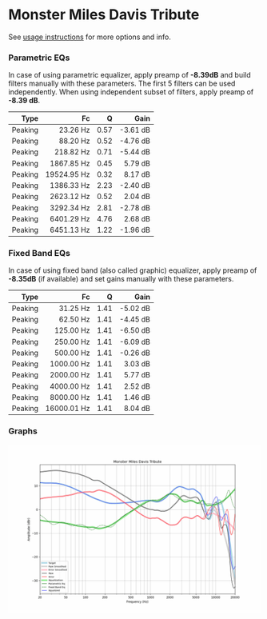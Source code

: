 # Monster Miles Davis Tribute
See [usage instructions](https://github.com/jaakkopasanen/AutoEq#usage) for more options and info.

### Parametric EQs
In case of using parametric equalizer, apply preamp of **-8.39dB** and build filters manually
with these parameters. The first 5 filters can be used independently.
When using independent subset of filters, apply preamp of **-8.39 dB**.

| Type    | Fc          |    Q | Gain     |
|--------:|------------:|-----:|---------:|
| Peaking | 23.26 Hz    | 0.57 | -3.61 dB |
| Peaking | 88.20 Hz    | 0.52 | -4.76 dB |
| Peaking | 218.82 Hz   | 0.71 | -5.44 dB |
| Peaking | 1867.85 Hz  | 0.45 | 5.79 dB  |
| Peaking | 19524.95 Hz | 0.32 | 8.17 dB  |
| Peaking | 1386.33 Hz  | 2.23 | -2.40 dB |
| Peaking | 2623.12 Hz  | 0.52 | 2.04 dB  |
| Peaking | 3292.34 Hz  | 2.81 | -2.78 dB |
| Peaking | 6401.29 Hz  | 4.76 | 2.68 dB  |
| Peaking | 6451.13 Hz  | 1.22 | -1.96 dB |

### Fixed Band EQs
In case of using fixed band (also called graphic) equalizer, apply preamp of **-8.35dB**
(if available) and set gains manually with these parameters.

| Type    | Fc          |    Q | Gain     |
|--------:|------------:|-----:|---------:|
| Peaking | 31.25 Hz    | 1.41 | -5.02 dB |
| Peaking | 62.50 Hz    | 1.41 | -4.45 dB |
| Peaking | 125.00 Hz   | 1.41 | -6.50 dB |
| Peaking | 250.00 Hz   | 1.41 | -6.09 dB |
| Peaking | 500.00 Hz   | 1.41 | -0.26 dB |
| Peaking | 1000.00 Hz  | 1.41 | 3.03 dB  |
| Peaking | 2000.00 Hz  | 1.41 | 5.77 dB  |
| Peaking | 4000.00 Hz  | 1.41 | 2.52 dB  |
| Peaking | 8000.00 Hz  | 1.41 | 1.46 dB  |
| Peaking | 16000.01 Hz | 1.41 | 8.04 dB  |

### Graphs
![](./Monster%20Miles%20Davis%20Tribute.png)